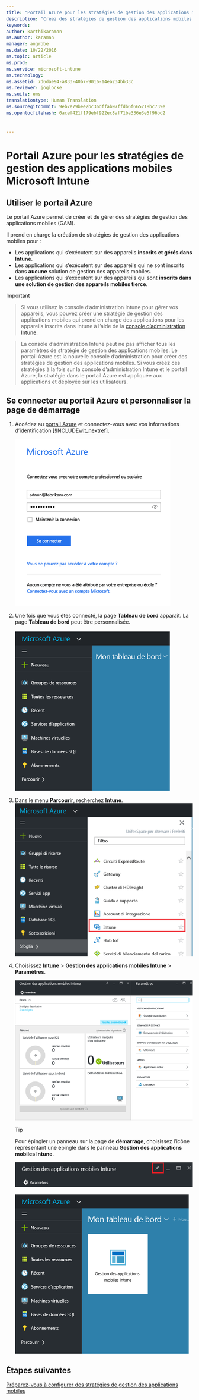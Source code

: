 ```yaml
---
title: "Portail Azure pour les stratégies de gestion des applications mobiles | Microsoft Intune"
description: "Créez des stratégies de gestion des applications mobiles à l’aide du portail Azure. Les stratégies que vous créez ici sont applicables aux appareils, qu’ils soient inscrits à Intune ou non."
keywords: 
author: karthikaraman
ms.author: karaman
manager: angrobe
ms.date: 10/22/2016
ms.topic: article
ms.prod: 
ms.service: microsoft-intune
ms.technology: 
ms.assetid: 7d6dae94-a833-40b7-9016-14ea234bb33c
ms.reviewer: joglocke
ms.suite: ems
translationtype: Human Translation
ms.sourcegitcommit: 9eb7e79bee2bc36dffab97ffdb6f665218bc739e
ms.openlocfilehash: 0acef421f179ebf922ec8af71ba336e3e5f96bd2


---
```


# Portail Azure pour les stratégies de gestion des applications mobiles Microsoft Intune
## Utiliser le portail Azure
Le portail Azure permet de créer et de gérer des stratégies de gestion des applications mobiles (GAM).

Il prend en charge la création de stratégies de gestion des applications mobiles pour :
- Les applications qui s’exécutent sur des appareils **inscrits et gérés dans Intune**.
- Les applications qui s’exécutent sur des appareils qui ne sont inscrits dans **aucune** solution de gestion des appareils mobiles.
- Les applications qui s’exécutent sur des appareils qui sont **inscrits dans une solution de gestion des appareils mobiles tierce**.

>[!IMPORTANT]

> Si vous utilisez la console d’administration Intune pour gérer vos appareils, vous pouvez créer une stratégie de gestion des applications mobiles qui prend en charge des applications pour les appareils inscrits dans Intune à l’aide de la [console d’administration Intune](configure-and-deploy-mobile-application-management-policies-in-the-microsoft-intune-console.md).

> La console d’administration Intune peut ne pas afficher tous les paramètres de stratégie de gestion des applications mobiles. Le portail Azure est la nouvelle console d’administration pour créer des stratégies de gestion des applications mobiles. Si vous créez ces stratégies à la fois sur la console d’administration Intune et le portail Azure, la stratégie dans le portail Azure est appliquée aux applications et déployée sur les utilisateurs.

## Se connecter au portail Azure et personnaliser la page de démarrage

1.  Accédez au [portail Azure](https://portal.azure.com) et connectez-vous avec vos informations d’identification [!INCLUDE[wit_nextref](../includes/wit_nextref_md.md)].

    ![Capture d’écran de la page de connexion du portail Azure](../media/AppManagement/AzurePortal_MAMSigninPage.png)

2.  Une fois que vous êtes connecté, la page **Tableau de bord** apparaît. La page **Tableau de bord** peut être personnalisée.

    ![Capture d’écran du tableau de bord du portail Azure](../media/AppManagement/AzurePortal_MAMStartboard_NoMAM.png)

3.  Dans le menu **Parcourir**, recherchez **Intune**.![Capture d’écran du menu Parcourir avec Intune mis en surbrillance](../media/AppManagement/AzurePortal_MAM_Browse_Intune.png)

4.  Choisissez **Intune** > **Gestion des applications mobiles Intune** > **Paramètres**.

    ![Capture d’écran du panneau Gestion des applications mobiles Intune](../media/AppManagement/AzurePortal_MAM_Mainblade.png)

    > [!TIP]
    > Pour épingler un panneau sur la page de **démarrage**, choisissez l’icône représentant une épingle dans le panneau **Gestion des applications mobiles Intune**.

    ![Capture d’écran du panneau Gestion des applications mobiles Intune avec l’icône d’épingle en surbrillance](../media/AppManagement/AzurePortal_MAM_PinBladeAction.png)

    ![Capture d’écran du tableau de bord avec la vignette Intune épinglée](../media/AppManagement/AzurePortal_MAM_Startboard_withMAM.png)
## Étapes suivantes
[Préparez-vous à configurer des stratégies de gestion des applications mobiles](get-ready-to-configure-mobile-app-management-policies-with-microsoft-intune.md)



<!--HONumber=Oct16_HO3-->


